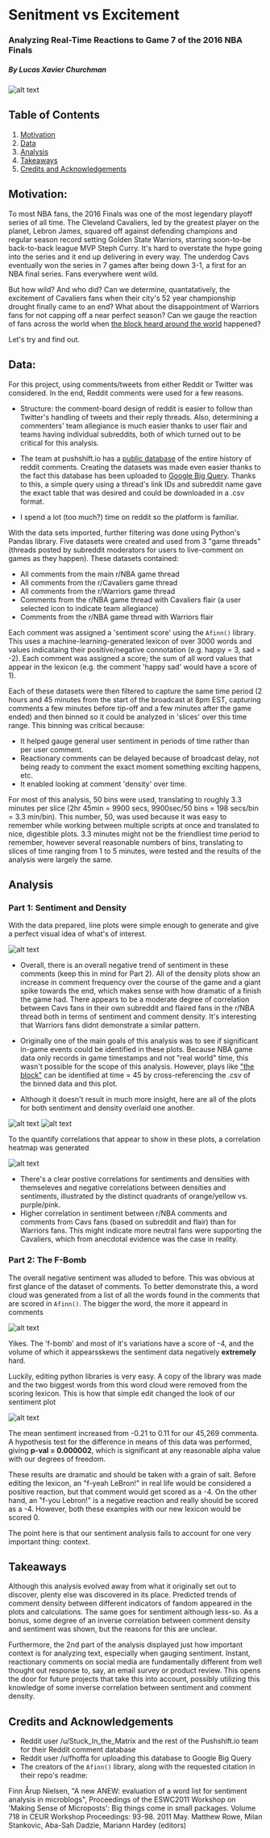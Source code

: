 # Senitment vs Excitement

### Analyzing Real-Time Reactions to Game 7 of the 2016 NBA Finals
##### By Lucas Xavier Churchman

![alt text](https://github.com/LucasXavierChurchman/Capstone1/blob/master/images/Banner.png "banner")

## Table of Contents
1. [Motivation](#motivation)
2. [Data](#data)
4. [Analysis](#analysis)
5. [Takeaways](#takeaways)
6. [Credits and Acknowledgements](#credits-and-acknowledgements)

## Motivation:
To most NBA fans, the 2016 Finals was one of the most legendary playoff series of all time. The Cleveland Cavaliers, led by the greatest player on the planet, Lebron James, squared off against defending champions and regular season record setting Golden State Warriors, starring soon-to-be back-to-back league MVP Steph Curry. It's hard to overstate the hype going into the series and it end up delivering in every way. The underdog Cavs eventually won the series in 7 games after being down 3-1, a first for an NBA final series. Fans everywhere went wild. 

But how wild? And who did? Can we determine, quantatatively, the excitement of Cavaliers fans when their city's 52 year championship drought finally came to an end? What about the disappointment of Warriors fans for not capping off a near perfect season? Can we gauge the reaction of fans across the world when [the block heard around the world](https://youtu.be/wgVOgGLtPtc?t=177) happened?

Let's try and find out.

## Data:
For this project, using comments/tweets from either Reddit or Twitter was considered. In the end, Reddit comments were used for a few reasons.

  * Structure: the comment-board design of reddit is easier to follow than Twitter's handling of tweets and their reply threads. Also, determining a commenters' team allegiance is much easier thanks to user flair and teams having individual subreddits, both of which turned out to be critical for this analysis.
  
  * The team at pushshift.io has a [public database](https://files.pushshift.io/reddit/comments/) of the entire history of reddit comments. Creating the datasets was made even easier thanks to the fact this database has been uploaded to [Google Big Query](https://bigquery.cloud.google.com/dataset/fh-bigquery:reddit_comments). Thanks to this, a simple query using a thread's link IDs and subreddit name gave the exact table that was desired and could be downloaded in a .csv format. 
  
  * I spend a lot (too much?) time on reddit so the platform is familiar.
 


 With the data sets imported, further filtering was done using Python's Pandas library. Five datasets were created and used from 3 "game threads" (threads posted by subreddit moderators for users to live-comment on games as they happen). These datasets contained:
 
 * All comments from the main r/NBA game thread
 * All comments from the r/Cavaliers game thread
 * All comments from the r/Warriors game thread
 * Comments from the r/NBA game thread with Cavaliers flair (a user selected icon to indicate team allegiance)
 * Comments from the r/NBA game thread with Warriors flair

 Each comment was assigned a 'sentiment score' using the `Afinn()` library. This uses a machine-learning-generated lexicon of over 3000 words and values indicataing their positive/negative connotation (e.g. happy = 3, sad = -2). Each comment was assigned a score; the sum of all word values that appear in the lexicon (e.g. the comment 'happy sad' would have a score of 1).
 
 Each of these datasets were then filtered to capture the same time period (2 hours and 45 minutes from the start of the broadcast at 8pm EST, capturing comments a few minutes before tip-off and a few minutes after the game ended) and then binned so it could be analyzed in 'slices' over this time range. This binning was critical because:
 
 * It helped gauge general user sentiment in periods of time rather than per user comment.
 * Reactionary comments can be delayed because of broadcast delay, not being ready to comment the exact moment something exciting happens, etc.
 * It enabled looking at comment 'density' over time.
 
 For most of this analysis, 50 bins were used, translating to roughly 3.3 minutes per slice (2hr 45min = 9900 secs, 9900sec/50 bins = 198 secs/bin = 3.3 min/bin). This number, 50, was used because it was easy to remember while working between multiple scripts at once and translated to nice, digestible plots. 3.3 minutes might not be the friendliest time period to remember, however several reasonable numbers of bins, translating to slices of time ranging from 1 to 5 minutes, were tested and the results of the analysis were largely the same.

 ## Analysis
 ### Part 1: Sentiment and Density
 
With the data prepared, line plots were simple enough to generate and give a perfect visual idea of what's of interest.

![alt text](https://github.com/LucasXavierChurchman/Capstone1/blob/master/images/SentimentScoreCommentDensityDefault.png "main")

* Overall, there is an overall negative trend of sentiment in these comments (keep this in mind for Part 2). All of the density plots show an increase in comment frequency over the course of the game and a giant spike towards the end, which makes sense with how dramatic of a finish the game had. There appears to be a moderate degree of correlation between Cavs fans in their own subreddit and flaired fans in the r/NBA thread both in terms of sentiment and comment density. It's interesting that Warriors fans didnt demonstrate a similar pattern.

* Originally one of the main goals of this analysis was to see if significant in-game events could be identified in these plots. Because NBA game data only records in game timestamps and not "real world" time, this wasn't possible for the scope of this analysis. However, plays like ["the block"](https://youtu.be/wgVOgGLtPtc?t=177) can be identified at time = 45  by cross-referencing the .csv of the binned data and this plot.

* Although it doesn't result in much more insight, here are all of the plots for both sentiment and density overlaid one another.

![alt text](https://github.com/LucasXavierChurchman/Capstone1/blob/master/images/SentimentScoreOverlap.png "overlap scores")
![alt text](https://github.com/LucasXavierChurchman/Capstone1/blob/master/images/CommentDensityOverlap.png "overlap densities")

To the quantify correlations that appear to show in these plots, a correlation heatmap was generated

![alt text](https://github.com/LucasXavierChurchman/Capstone1/blob/master/images/Correlation.png "heatmap")

* There's a clear postive correlations for sentiments and densities with themseleves and negative correlations between densities and sentiments, illustrated by the distinct quadrants of orange/yellow vs. purple/pink.
* Higher correlation in sentiment between r/NBA comments and comments from Cavs fans (based on subreddit and flair) than for Warriors fans. This might indicate more neutral fans were supporting the Cavaliers, which from anecdotal evidence was the case in reality.

### Part 2: The F-Bomb

The overall negative sentiment was alluded to before. This was obvious at first glance of the dataset of comments. To better demonstrate this, a word cloud was generated from a list of all the words found in the comments that are scored in `Afinn()`. The bigger the word, the more it appeard in comments

![alt text](https://github.com/LucasXavierChurchman/Capstone1/blob/master/images/WordCloudCensored.png "wordcloud")

Yikes. The 'f-bomb' and most of it's variations have a score of -4, and the volume of which it appearsskews the sentiment data negatively **extremely** hard.

Luckily, editing python libraries is very easy. A copy of the library was made and the two biggest words from this word cloud were removed from the scoring lexicon. This is how that simple edit changed the look of our sentiment plot

![alt text](https://github.com/LucasXavierChurchman/Capstone1/blob/master/images/SentimentScoreCustomAfinn.png "defaultvcustomafinn")

The mean sentiment increased from -0.21 to 0.11 for our 45,269 commenta. A hypothesis test for the difference in means of this data was performed, giving **p-val = 0.000002**, which is significant at any reasonable alpha value with our degrees of freedom.

These results are dramatic and should be taken with a grain of salt. Before editing the lexicon, an "f-yeah LeBron!" in real life would be considered a positive reaction, but that comment would get scored as a -4. On the other hand, an "f-you Lebron!" is a negative reaction and really should be scored as a -4. However, both these examples with our new lexicon would be scored 0.

The point here is that our sentiment analysis fails to account for one very important thing: context.

## Takeaways
Although this analysis evolved away from what it originally set out to discover, plenty else was discovered in its place. Predicted trends of comment density between different indicators of fandom appeared in the plots and calculations. The same goes for sentiment although less-so. As a bonus, some degree of an inverse correlation between comment density and sentiment was shown, but the reasons for this are unclear.

Furthermore, the 2nd part of the analysis displayed just how important context is for analyzing text, especially when gauging sentiment. Instant, reactionary comments on social media are fundamentally different from well thought out response to, say, an email survey or product review. This opens the door for future projects that take this into account, possibly utilizing this knowledge of some inverse correlation between sentiment and comment density.

## Credits and Acknowledgements

* Reddit user /u/Stuck_In_the_Matrix and the rest of the Pushshift.io team for their Reddit comment database
* Reddit user /u/fhoffa for uploading this database to Google Big Query
* The creators of the `Afinn()` library, along with the requested citation in their repo's readme:

 Finn Årup Nielsen, "A new ANEW: evaluation of a word list for sentiment analysis in microblogs", Proceedings of the ESWC2011 Workshop on 'Making Sense of Microposts': Big things come in small packages. Volume 718 in CEUR Workshop Proceedings: 93-98. 2011 May. Matthew Rowe, Milan Stankovic, Aba-Sah Dadzie, Mariann Hardey (editors)

